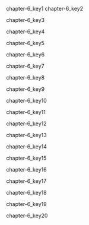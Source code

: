 chapter-6_key1
chapter-6_key2


chapter-6_key3


chapter-6_key4


chapter-6_key5


chapter-6_key6


chapter-6_key7


chapter-6_key8


chapter-6_key9


chapter-6_key10


chapter-6_key11


chapter-6_key12


chapter-6_key13


chapter-6_key14


chapter-6_key15


chapter-6_key16


chapter-6_key17


chapter-6_key18


chapter-6_key19


chapter-6_key20
